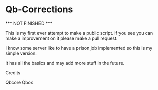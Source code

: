 # Qb-Corrections
 *** NOT FINISHED ***
 
 
 
 
 This is my first ever attempt to make a public script. If you see you can make a improvement on it please make a pull request.
 
 
 I know some server like to have a prison job implemented so this is my simple version.
 
 It has all the basics and may add more stuff in the future.
 
 
 
 
 Credits
 
 Qbcore
 Qbox
